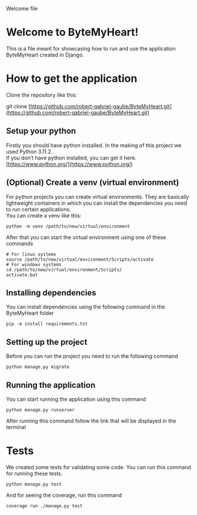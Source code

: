 ﻿  Welcome file 

Welcome to ByteMyHeart!
=======================

This is a file meant for showcasing how to run and use the application ByteMyHeart created in Django.

How to get the application
==========================

Clone the repository like this:

git clone [https://github.com/robert-gabriel-gaube/ByteMyHeart.git](https://github.com/robert-gabriel-gaube/ByteMyHeart.git)

Setup your python
-----------------

Firstly you should have python installed. In the making of this project we used Python 3.11.2.  
If you don’t have python installed, you can get it here.  
[https://www.python.org/](https://www.python.org/)

(Optional) Create a venv (virtual environment)
----------------------------------------------

For python projects you can create virtual environments. They are basically lightweight containers in which you can install the dependencies you need to run certain applications.  
You can create a venv like this:

    python -m venv /path/to/new/virtual/environment
    

After that you can start the virtual environment using one of these commands

    # For linux systems
    source /path/to/new/virtual/environment/Scripts/activate
    # For windows systems
    cd /path/to/new/virtual/environment/Scripts/
    activate.bat
    

Installing dependencies
-----------------------

You can install dependencies using the following command in the ByteMyHeart folder

    pip -m install requirements.txt
    

Setting up the project
----------------------

Before you can run the project you need to run the following command

    python manage.py migrate
    

Running the application
-----------------------

You can start running the application using this command

    python manage.py runserver
    

After running this command follow the link that will be displayed in the terminal

Tests
=====

We created some tests for validating some code. You can run this command for running these tests.

    python manage.py test
    

And for seeing the coverage, run this command

    coverage run ./manage.py test